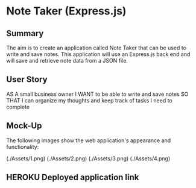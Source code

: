# Note Taker (Express.js)

## Summary

The aim is to create an application called Note Taker that can be used to write and save notes. This application will use an Express.js back end and will save and retrieve note data from a JSON file.

## User Story

AS A small business owner
I WANT to be able to write and save notes
SO THAT I can organize my thoughts and keep track of tasks I need to complete

## Mock-Up

The following images show the web application's appearance and functionality:

(./Assets/1.png)
(./Assets/2.png)
(./Assets/3.png)
(./Assets/4.png)

## HEROKU Deployed application link

